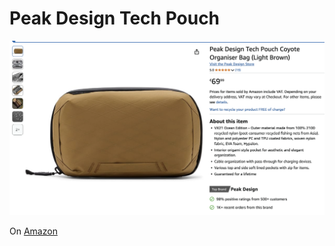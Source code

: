 # Peak Design Tech Pouch

![Peak Design Tech Pouch](assets/peak_design_tech_pouch.png)

On [Amazon](https://amzn.eu/d/5AamQYb)

